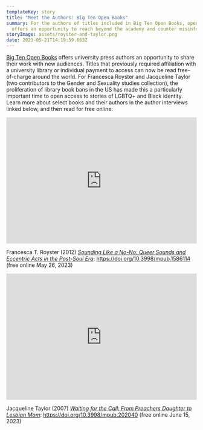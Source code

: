 ```yaml
---
templateKey: story
title: "Meet the Authors: Big Ten Open Books"
summary: For the authors of titles included in Big Ten Open Books, open access
  offers an opportunity to reach beyond the academy and counter misinformation.
storyImage: assets/royster-and-taylor.png
date: 2023-05-21T14:19:59.663Z
---
```

[Big Ten Open Books](https://bigtenopenbooks.org/) offers university press authors an opportunity to share their work with new audiences. Titles that previously required affiliation with a university library or individual payment to access can now be read free-of-charge around the world. For Francesca Royster and Jacqueline Taylor (two contributors to the Gender and Sexuality studies collection), the proliferation of library book bans in the US has made this a particularly important time to open access to stories of LGBTQ+ and Black identity. Learn more about select books and their authors in the author interviews linked below, and then read for free online:

<div style="max-width:608px"><div style="position:relative;padding-bottom:66.118421052632%"><iframe id="kaltura_player" src="https://cdnapisec.kaltura.com/p/1038472/sp/103847200/embedIframeJs/uiconf_id/46145191/partner_id/1038472?iframeembed=true&playerId=kaltura_player&entry_id=1_oakp24s4&flashvars\[streamerType]=auto&amp;flashvars\[localizationCode]=en_US&amp;flashvars\[sideBarContainer.plugin]=true&amp;flashvars\[sideBarContainer.position]=left&amp;flashvars\[sideBarContainer.clickToClose]=true&amp;flashvars\[chapters.plugin]=true&amp;flashvars\[chapters.layout]=vertical&amp;flashvars\[chapters.thumbnailRotator]=false&amp;flashvars\[streamSelector.plugin]=true&amp;flashvars\[EmbedPlayer.SpinnerTarget]=videoHolder&amp;flashvars\[dualScreen.plugin]=true&amp;flashvars\[hotspots.plugin]=1&amp;flashvars\[Kaltura.addCrossoriginToIframe]=true&amp;&wid=1_i68cvc91" width="608" height="402" allowfullscreen webkitallowfullscreen mozAllowFullScreen allow="autoplay \*; fullscreen \*; encrypted-media *" sandbox="allow-downloads allow-forms allow-same-origin allow-scripts allow-top-navigation allow-pointer-lock allow-popups allow-modals allow-orientation-lock allow-popups-to-escape-sandbox allow-presentation allow-top-navigation-by-user-activation" frameborder="0" title="Big Ten Open Books Author Spotlight - Francesca Royster" style="position:absolute;top:0;left:0;width:100%;height:100%"></iframe></div></div>

Francesca T. Royster (2012) *[Sounding Like a No-No: Queer Sounds and Eccentric Acts in the Post-Soul Era](https://doi.org/10.3998/mpub.1586114)*: https://doi.org/10.3998/mpub.1586114 (free online May 26, 2023)

<div style="max-width:608px"><div style="position:relative;padding-bottom:66.118421052632%"><iframe id="kaltura_player" src="https://cdnapisec.kaltura.com/p/1038472/sp/103847200/embedIframeJs/uiconf_id/46145191/partner_id/1038472?iframeembed=true&playerId=kaltura_player&entry_id=1_x7vpbuwx&flashvars\[streamerType]=auto&amp;flashvars\[localizationCode]=en_US&amp;flashvars\[sideBarContainer.plugin]=true&amp;flashvars\[sideBarContainer.position]=left&amp;flashvars\[sideBarContainer.clickToClose]=true&amp;flashvars\[chapters.plugin]=true&amp;flashvars\[chapters.layout]=vertical&amp;flashvars\[chapters.thumbnailRotator]=false&amp;flashvars\[streamSelector.plugin]=true&amp;flashvars\[EmbedPlayer.SpinnerTarget]=videoHolder&amp;flashvars\[dualScreen.plugin]=true&amp;flashvars\[hotspots.plugin]=1&amp;flashvars\[Kaltura.addCrossoriginToIframe]=true&amp;&wid=1_v1xjspbw" width="608" height="402" allowfullscreen webkitallowfullscreen mozAllowFullScreen allow="autoplay \*; fullscreen \*; encrypted-media *" sandbox="allow-downloads allow-forms allow-same-origin allow-scripts allow-top-navigation allow-pointer-lock allow-popups allow-modals allow-orientation-lock allow-popups-to-escape-sandbox allow-presentation allow-top-navigation-by-user-activation" frameborder="0" title="Big Ten Open Books Author Spotlight - Jacqueline Taylor" style="position:absolute;top:0;left:0;width:100%;height:100%"></iframe></div></div>

Jacqueline Taylor (2007) *[Waiting for the Call: From Preachers Daughter to Lesbian Mom](https://doi.org/10.3998/mpub.202040)*: https://doi.org/10.3998/mpub.202040 (free online June 15, 2023)